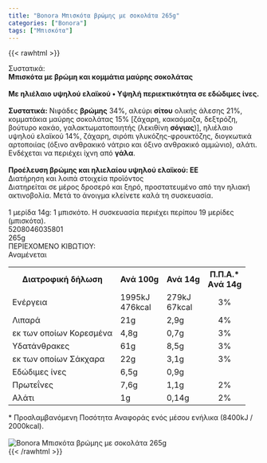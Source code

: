 ```yaml
---
title: "Bonora Μπισκότα βρώμης με σοκολάτα 265g"
categories: ["Bonora"]
tags: ["Μπισκότα"]
---
```

{{< rawhtml >}}

<div class="sload88"><div class="product"><div id="sistatika">Συστατικά:</div><div class="alltext"><b>Μπισκότα με βρώμη και κομμάτια μαύρης σοκολάτας</b><br><br><div class="sorange sp1015"><b>Με ηλιέλαιο υψηλού ελαϊκού • Υψηλή περιεκτικότητα σε εδώδιμες ίνες.</b></div><br><b>Συστατικά:</b> Νιφάδες <b>βρώμης</b> 34%, αλεύρι <b>σίτου</b> ολικής άλεσης 21%, κομματάκια μαύρης σοκολάτας 15% [ζάχαρη, κακαόμαζα, δεξτρόζη, βούτυρο κακάο, γαλακτωματοποιητής (λεκιθίνη <b>σόγιας</b>)], ηλιέλαιο υψηλού ελαϊκού 14%, ζάχαρη, σιρόπι γλυκόζης-φρουκτόζης, διογκωτικά αρτοποιίας (όξινο ανθρακικό νάτριο και όξινο ανθρακικό αμμώνιο), αλάτι.<br>Ενδέχεται να περιέχει ίχνη από <b>γάλα</b>.<br><br><b>Προέλευση βρώμης και ηλιελαίου υψηλού ελαϊκού: ΕΕ</b></div><div id="loipa">Διατήρηση και λοιπά στοιχεία προϊόντος</div><div class="alltext">Διατηρείται σε μέρος δροσερό και ξηρό, προστατευμένο από την ηλιακή ακτινοβολία. Μετά το άνοιγμα κλείνετε καλά τη συσκευασία.<br><br>1 μερίδα 14g: 1 μπισκότο. Η συσκευασία περιέχει περίπου 19 μερίδες (μπισκότα).</div><div id="barcode"><div id="barimage1"></div><span id="bartext">5208046035801</span></div><div id="varos"><div id="varosimage1"></div><span id="varostext">265g</span></div><div id="kivotio">ΠΕΡΙΕΧΟΜΕΝΟ ΚΙΒΩΤΙΟΥ:<br>Αναμένεται</div><div class="tabout"><table id="diatable"><tbody><tr><th>Διατροφική δήλωση</th><th>Ανά 100g</th><th>Ανά 14g</th><th>Π.Π.Α.*<br>Aνά 14g</th></tr><tr><td class="texr2">Ενέργεια</td><td class="texr">1995kJ<br>476kcal</td><td class="texr">279kJ<br>67kcal</td><td class="texr" style="text-align:center">3%</td></tr><tr><td class="texr2">Λιπαρά</td><td class="texr">21g</td><td class="texr">2,9g</td><td class="texr" style="text-align:center">4%</td></tr><tr><td class="gray">εκ των οποίων Κορεσµένα</td><td class="gray2">4,8g</td><td class="gray2">0,7g</td><td class="gray2" style="text-align:center">3%</td></tr><tr><td class="texr2">Yδατάνθρακες</td><td class="texr">61g</td><td class="texr">8,5g</td><td class="texr" style="text-align:center">3%</td></tr><tr><td class="gray">εκ των οποίων Σάκχαρα</td><td class="gray2">22g</td><td class="gray2">3,1g</td><td class="gray2" style="text-align:center">3%</td></tr><tr><td class="texr2">Eδώδιμες ίνες</td><td class="texr">6,5g</td><td class="texr">0,9g</td><td class="texr" style="text-align:center">&nbsp;</td></tr><tr><td class="texr2">Πρωτεΐνες</td><td class="texr">7,6g</td><td class="texr">1,1g</td><td class="texr" style="text-align:center">2%</td></tr><tr><td class="texr2">Αλάτι</td><td class="texr">1g</td><td class="texr">0,14g</td><td class="texr" style="text-align:center">2%</td></tr></tbody></table></div><div class="alltext">* Προσλαμβανόμενη Ποσότητα Αναφοράς ενός μέσου ενήλικα (8400kJ / 2000kcal).</div><br><div class="pimg"><img alt="Bonora Μπισκότα βρώμης με σοκολάτα 265g" title="Bonora Μπισκότα βρώμης με σοκολάτα 265g" src="/media/images/bonora-mpiskota-brwmhs-me-sokolata-265g.jpg"></div></div></div>
{{< /rawhtml >}}


